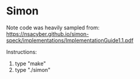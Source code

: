 # Simon

Note code was heavily sampled from:<br/>
https://nsacyber.github.io/simon-speck/implementations/ImplementationGuide1.1.pdf<br/>

Instructions:
1) type "make"<br/>
2) type "./simon"
